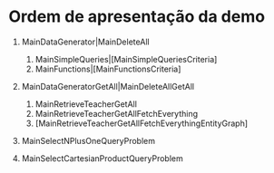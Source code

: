 # Ordem de apresentação da demo 

1. MainDataGenerator|MainDeleteAll
   1. MainSimpleQueries|[MainSimpleQueriesCriteria]
   1. MainFunctions|[MainFunctionsCriteria]

1. MainDataGeneratorGetAll|MainDeleteAllGetAll
   1. MainRetrieveTeacherGetAll
   1. MainRetrieveTeacherGetAllFetchEverything
   1. [MainRetrieveTeacherGetAllFetchEverythingEntityGraph]

1. MainSelectNPlusOneQueryProblem

1. MainSelectCartesianProductQueryProblem

